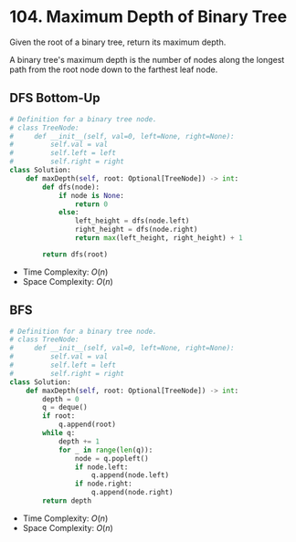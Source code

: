 # 104. Maximum Depth of Binary Tree
Given the root of a binary tree, return its maximum depth.

A binary tree's maximum depth is the number of nodes along the longest path from the root node down to the farthest leaf node.
## DFS Bottom-Up
```PYTHON
# Definition for a binary tree node.
# class TreeNode:
#     def __init__(self, val=0, left=None, right=None):
#         self.val = val
#         self.left = left
#         self.right = right
class Solution:
    def maxDepth(self, root: Optional[TreeNode]) -> int:
        def dfs(node):
            if node is None:
                return 0
            else:
                left_height = dfs(node.left)
                right_height = dfs(node.right)
                return max(left_height, right_height) + 1

        return dfs(root)
```
* Time Complexity: $O(n)$
* Space Complexity: $O(n)$
## BFS
```PYTHON
# Definition for a binary tree node.
# class TreeNode:
#     def __init__(self, val=0, left=None, right=None):
#         self.val = val
#         self.left = left
#         self.right = right
class Solution:
    def maxDepth(self, root: Optional[TreeNode]) -> int:
        depth = 0
        q = deque()
        if root:
            q.append(root)
        while q:
            depth += 1
            for _ in range(len(q)):
                node = q.popleft()
                if node.left:
                    q.append(node.left)
                if node.right:
                    q.append(node.right)
        return depth
```
* Time Complexity: $O(n)$
* Space Complexity: $O(n)$